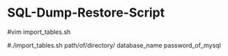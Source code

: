 # SQL-Dump-Restore-Script

#vim import_tables.sh  


#./import_tables.sh   path/of/directory/  database_name  password_of_mysql

